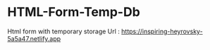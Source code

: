 # HTML-Form-Temp-Db
Html form with temporary storage
Url : https://inspiring-heyrovsky-5a5a47.netlify.app
